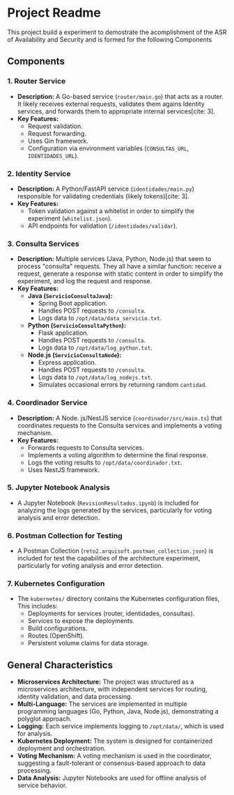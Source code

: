 # Project Readme

This project build a experiment to demostrate the acomplishment of the ASR of Availability and Security and is formed for the following Components

## Components

### 1.  Router Service

* **Description:** A Go-based service (`router/main.go`) that acts as a router. It likely receives external requests, validates them agains Identity services, and forwards them to appropriate internal services[cite: 3].
* **Key Features:**
    * Request validation.
    * Request forwarding.
    * Uses Gin framework.
    * Configuration via environment variables (`CONSULTAS_URL`, `IDENTIDADES_URL`).

### 2.  Identity Service

* **Description:** A Python/FastAPI service (`identidades/main.py`) responsible for validating credentials (likely tokens)[cite: 3].
* **Key Features:**
    * Token validation against a whitelist in order to simplify the experiment (`whitelist.json`).
    * API endpoints for validation (`/identidades/validar`).

### 3.  Consulta Services

* **Description:** Multiple services (Java, Python, Node.js) that seem to process "consulta" requests. They all have a similar function: receive a request, generate a response with static content in order to simplify the experiment, and log the request and response.
* **Key Features:**
    * **Java (`ServicioConsultaJava`):**
        * Spring Boot application.
        * Handles POST requests to `/consulta`.
        * Logs data to `/opt/data/data_servicio.txt`.
    * **Python (`ServicioConsultaPython`):**
        * Flask application.
        * Handles POST requests to `/consulta`.
        * Logs data to `/opt/data/log_python.txt`.
    * **Node.js (`ServicioConsultaNode`):**
        * Express application.
        * Handles POST requests to `/consulta`.
        * Logs data to `/opt/data/log_nodejs.txt`.
        * Simulates occasional errors by returning random `cantidad`.

### 4.  Coordinador Service

* **Description:** A Node. js/NestJS service (`coordinador/src/main.ts`) that coordinates requests to the Consulta services and implements a voting mechanism.
* **Key Features:**
    * Forwards requests to Consulta services.
    * Implements a voting algorithm to determine the final response.
    * Logs the voting results to `/opt/data/coordinador.txt`.
    * Uses NestJS framework.

### 5.  Jupyter Notebook Analysis

* A Jupyter Notebook (`RevisionResultados.ipynb`) is included for analyzing the logs generated by the services, particularly for voting analysis and error detection.

### 6.  Postman Collection for Testing

* A Postman Collection (`reto2.arquisoft.postman_collection.json`) is included for test the capabilities of the architecture experiment, particularly for voting analysis and error detection.

### 7.  Kubernetes Configuration

* The `kubernetes/` directory contains the Kubernetes configuration files, This includes:
    * Deployments for services (router, identidades, consultas).
    * Services to expose the deployments.
    * Build configurations.
    * Routes (OpenShift).
    * Persistent volume claims for data storage.

## General Characteristics

* **Microservices Architecture:** The project was structured as a microservices architecture, with independent services for routing, identity validation, and data processing.
* **Multi-Language:** The services are implemented in multiple programming languages (Go, Python, Java, Node.js), demonstrating a polyglot approach.
* **Logging:** Each service implements logging to `/opt/data/`, which is used for analysis.
* **Kubernetes Deployment:** The system is designed for containerized deployment and orchestration.
* **Voting Mechanism:** A voting mechanism is used in the coordinator, suggesting a fault-tolerant or consensus-based approach to data processing.
* **Data Analysis:** Jupyter Notebooks are used for offline analysis of service behavior.
